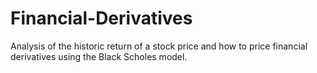# Financial-Derivatives
Analysis of the historic return of a stock price and how to price financial derivatives using the Black Scholes model.

